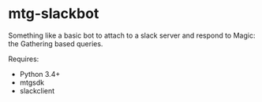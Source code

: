 # mtg-slackbot
Something like a basic bot to attach to a slack server and respond to Magic: the Gathering based queries.

Requires:
* Python 3.4+
* mtgsdk
* slackclient